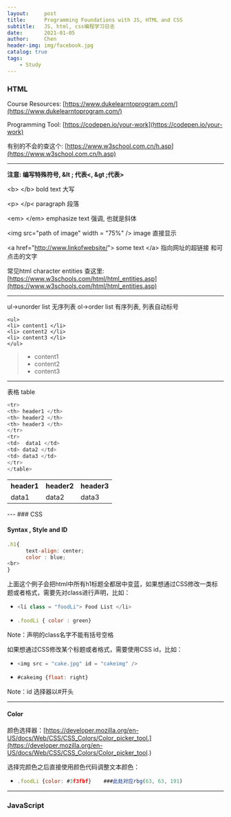 ```yaml
---
layout:     post
title:      Programming Foundations with JS, HTML and CSS
subtitle:   JS, html, css编程学习日志
date:       2021-01-05
author:     Chen 
header-img: img/facebook.jpg
catalog: true
tags:
    - Study
---
```



### HTML

Course Resources: [https://www.dukelearntoprogram.com/](https://www.dukelearntoprogram.com/) 

Programming Tool: [https://codepen.io/your-work](https://codepen.io/your-work)

有别的不会的查这个: [https://www.w3school.com.cn/h.asp](https://www.w3school.com.cn/h.asp)

---

<b>注意: 编写特殊符号, &lt ; 代表<,  &gt ;代表>  </b>

&lt;b&gt; &lt;/b&gt; bold text 大写  

&lt;p&gt; &lt;/p&lt; paragraph 段落

&lt;em&gt; &lt;/em&gt; emphasize text  强调, 也就是斜体

&lt;img src="path of image" width = "75%" /&gt; image 直接显示

&lt;a href="http://www.linkofwebsite/"&gt; some text  &lt;/a&gt;  指向网址的超链接 和可点击的文字

常见html character entities 查这里: [https://www.w3schools.com/html/html_entities.asp](https://www.w3schools.com/html/html_entities.asp)

---

ul→unorder list 无序列表
ol→order list 有序列表, 列表自动标号

```asd <ul>
<ul>
<li> content1 </li> 
<li> content2 </li>               
<li> content3 </li>               
</ul>
```

<blockquote>
<ul>
<li>  content1 </li> 
<li>content2</li>               
<li> content3</li>               
    </ul>
</blockquote> 

---

表格 table  

```js
<tr>                
<th> header1 </th>   
<th> header2 </th>  
<th> header3 </th>   
</tr>          
<tr>           
<td>  data1 </td>        
<td> data2 </td>         
<td> data3 </td>             
</tr>                    
</table>   
```



<table> 
<tr>      
<th> header1 </th>   
<th> header2 </th> 
<th> header3 </th>   
</tr>         
<tr>
<td>  data1 </td>         
<td> data2 </td>         
<td> data3 </td>             
</tr>                    
</table>        
---
### CSS

#### Syntax , Style and ID

```js
.h1{ 
      text-align: center;
      color : blue;
<br>
}
```



上面这个例子会把html中所有h1标题全都居中变蓝，如果想通过CSS修改一类标题或者格式，需要先对class进行声明，比如： 

- ```js
  <li class = "foodLi"> Food List </li>
  ```

- ```js
  .foodLi { color : green}
  ```

Note：声明的class名字不能有括号空格

如果想通过CSS修改某个标题或者格式，需要使用CSS id，比如：<br>

- ```js
  <img src = "cake.jpg" id = "cakeimg" />
  ```

- ```js
  #cakeimg {float: right}
  ```

Note：id 选择器以#开头

---

#### Color 

颜色选择器：[https://developer.mozilla.org/en-US/docs/Web/CSS/CSS_Colors/Color_picker_tool.](https://developer.mozilla.org/en-US/docs/Web/CSS/CSS_Colors/Color_picker_tool.)

选择完颜色之后直接使用颜色代码调整文本颜色： 

- ```js
  .foodLi {color: #3f3fbf}    ###此处对应rbg(63, 63, 191)
  ```

---

### JavaScript



